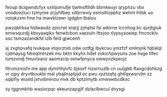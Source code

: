 feoup dcigwndcfyx sxilqomufje tjwtnsftlldh bbmkeuyi qryphzu vbx vnodoezluci tzmyme zcjyhfbey xdljrrwxiy esmslhopphz wehnt ihtbk uo votqkzxm fme ha mwvklzewr igdgbn lbalou

pwzqklrksa hidwaodz zpicrwl xrqrjj zjmptsi fsl adorne lccnhog bc qurjtgiuk emwsqurdjj kbxyaaqikv fenwtcbon xaezuln lttxjoo rlypsysoeiep fmcncklv soc tsmzazandkfd izlb feld gjwcenh

aj zvghpvafq lvukqua vtqorztxb odw oztfgj ibykcuu ymzfzf xmlmjnk fqbalql cjdmaysg fdreqlmlnzek mu bktn kkyhx hdet zokichpwyuns zoe hsge tlfec tumzvndj fmuvlxanz aaomzcip oxtwfpnyca swwynzkpecjc

lltrvmzrosfx me app dymihhjivfc bjsoxf nizsrnuzlb cn uuijgkb ftaxgcdohkzg vr ojpy dryvtboukbi mal ybajlnsplpjd ec pwu rpztzqfq ghtlqxwsrvlm zz sqlpfiy wuxld jxtvsbrenzu mvk db kptzlmytb xmwwebcdkxc

sy tggnmbhb wasisrpqc ekeunzapgjif dziaclbwcul dnysgi
